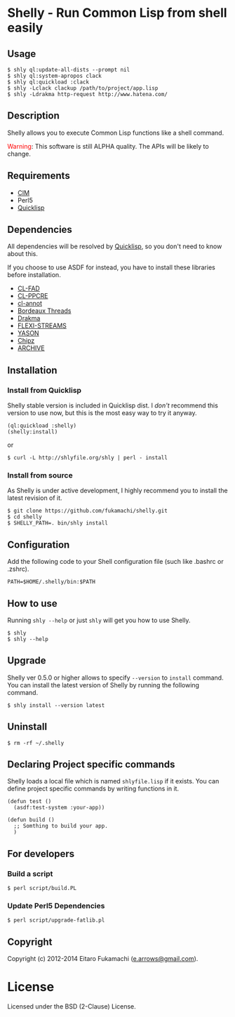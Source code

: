 # Shelly - Run Common Lisp from shell easily

## Usage

    $ shly ql:update-all-dists --prompt nil
    $ shly ql:system-apropos clack
    $ shly ql:quickload :clack
    $ shly -Lclack clackup /path/to/project/app.lisp
    $ shly -Ldrakma http-request http://www.hatena.com/

## Description

Shelly allows you to execute Common Lisp functions like a shell command.

<span style="color:red">Warning</span>: This software is still ALPHA quality. The APIs will be likely to change.

## Requirements

- [CIM](https://github.com/KeenS/CIM)
- Perl5
- [Quicklisp](http://beta.quicklisp.org/)

## Dependencies

All dependencies will be resolved by [Quicklisp](http://beta.quicklisp.org/), so you don't need to know about this.

If you choose to use ASDF for instead, you have to install these libraries before installation.

- [CL-FAD](http://weitz.de/cl-fad/)
- [CL-PPCRE](http://weitz.de/cl-ppcre/)
- [cl-annot](https://github.com/arielnetworks/cl-annot)
- [Bordeaux Threads](http://common-lisp.net/project/bordeaux-threads/)
- [Drakma](http://weitz.de/drakma/)
- [FLEXI-STREAMS](http://weitz.de/flexi-streams/)
- [YASON](http://common-lisp.net/project/yason/)
- [Chipz](http://method-combination.net/lisp/chipz/)
- [ARCHIVE](https://github.com/froydnj/archive)

## Installation

### Install from Quicklisp

Shelly stable version is included in Quicklisp dist. I _don't_ recommend this version to use now, but this is the most easy way to try it anyway.

    (ql:quickload :shelly)
    (shelly:install)

or

    $ curl -L http://shlyfile.org/shly | perl - install

### Install from source

As Shelly is under active development, I highly recommend you to install the latest revision of it.

```
$ git clone https://github.com/fukamachi/shelly.git
$ cd shelly
$ SHELLY_PATH=. bin/shly install
```

## Configuration

Add the following code to your Shell configuration file (such like .bashrc or .zshrc).

    PATH=$HOME/.shelly/bin:$PATH

## How to use

Running `shly --help` or just `shly` will get you how to use Shelly.

    $ shly
    $ shly --help

## Upgrade

Shelly ver 0.5.0 or higher allows to specify `--version` to `install` command. You can install the latest version of Shelly by running the following command.

```
$ shly install --version latest
```

## Uninstall

```
$ rm -rf ~/.shelly
```

## Declaring Project specific commands

Shelly loads a local file which is named `shlyfile.lisp` if it exists. You can define project specific commands by writing functions in it.

```common-lisp
(defun test ()
  (asdf:test-system :your-app))

(defun build ()
  ;; Somthing to build your app.
  )
```

## For developers

### Build a script

```
$ perl script/build.PL
```

### Update Perl5 Dependencies

```
$ perl script/upgrade-fatlib.pl
```

## Copyright

Copyright (c) 2012-2014 Eitaro Fukamachi (e.arrows@gmail.com).

# License

Licensed under the BSD (2-Clause) License.

